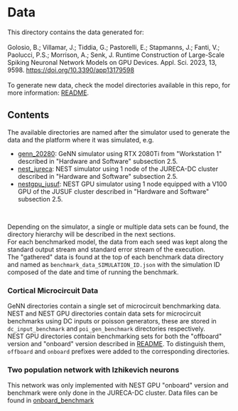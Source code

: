 # Data

This directory contains the data generated for:
<br>
<br>
Golosio, B.; Villamar, J.; Tiddia, G.; Pastorelli, E.; Stapmanns, J.; Fanti, V.; Paolucci, P.S.; Morrison, A.; Senk, J. Runtime Construction of Large-Scale Spiking Neuronal Network Models on GPU Devices. Appl. Sci. 2023, 13, 9598. https://doi.org/10.3390/app13179598
<br>
<br>
To generate new data, check the model directories available in this repo, for more information: [README](../README.md).

## Contents

The available directories are named after the simulator used to generate the data and the platform where it was simulated, e.g.
 - [genn_20280](genn_20280): GeNN simulator using RTX 2080Ti from "Workstation 1" described in "Hardware and Software" subsection 2.5.
 - [nest_jureca](nest_jureca): NEST simulator using 1 node of the JURECA-DC cluster described in "Hardware and Software" subsection 2.5.
 - [nestgpu_jusuf](nestgpu_jusuf): NEST GPU simulator using 1 node equipped with a V100 GPU of the JUSUF cluster described in "Hardware and Software" subsection 2.5.

<br>

Depending on the simulator, a single or multiple data sets can be found, the directory hierarchy will be described in the next sections.
<br>
For each benchmarked model, the data from each seed was kept along the standard output stream and standard error stream of the execution.
<br>
The "gathered" data is found at the top of each benchmark data directory and named as ```benchmark_data_SIMULATION_ID.json``` with the simulation ID composed of the date and time of running the benchmark.

### Cortical Microcircuit Data

GeNN directories contain a single set of microcircuit benchmarking data.
<br>
NEST and NEST GPU directories contain data sets for microcircuit benchmarks using DC inputs or poisson generators, these are stored in ```dc_input_benchmark``` and ```poi_gen_benchmark``` directories respectively.
<br>
NEST GPU directories contain benchmarking sets for both the "offboard" version and "onboard" version described in [README](../README.md). To distinguish them, ```offboard``` and ```onboard``` prefixes were added to the corresponding directories.

### Two population network with Izhikevich neurons

This network was only implemented with NEST GPU "onboard" version and benchmark were only done in the JURECA-DC cluster.
Data files can be found in [onboard_benchmark](nestgpu_jureca/two_population_benchmarks/onboard_benchmark/)
